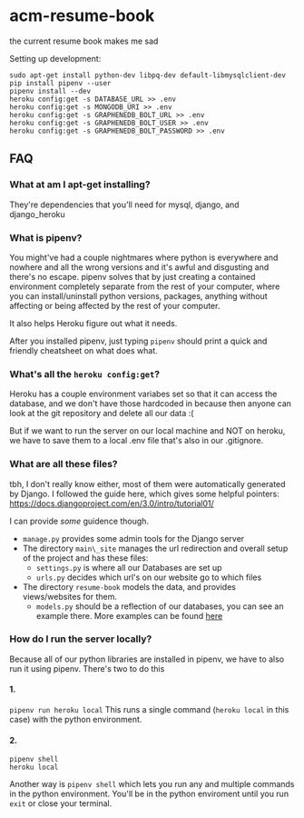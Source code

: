 # acm-resume-book
the current resume book makes me sad

Setting up development:
```
sudo apt-get install python-dev libpq-dev default-libmysqlclient-dev
pip install pipenv --user
pipenv install --dev
heroku config:get -s DATABASE_URL >> .env
heroku config:get -s MONGODB_URI >> .env
heroku config:get -s GRAPHENEDB_BOLT_URL >> .env
heroku config:get -s GRAPHENEDB_BOLT_USER >> .env
heroku config:get -s GRAPHENEDB_BOLT_PASSWORD >> .env
```

## FAQ

### What at am I apt-get installing?
They're dependencies that you'll need for mysql, django, and django\_heroku


### What is pipenv?
You might've had a couple nightmares where python is everywhere and nowhere and all the wrong versions and it's awful and disgusting and there's no escape.
pipenv solves that by just creating a contained environment completely separate from the rest of your computer, where you can install/uninstall python versions, packages, anything without
affecting or being affected by the rest of your computer.

It also helps Heroku figure out what it needs.

After you installed pipenv, just typing `pipenv` should print a quick and friendly cheatsheet on what does what.


### What's all the `heroku config:get`?
Heroku has a couple environment variabes set so that it can access the database, and we don't have those hardcoded in because then
anyone can look at the git repository and delete all our data :(

But if we want to run the server on our local machine and NOT on heroku, we have to save them to a local .env file that's also in our .gitignore.


### What are all these files?
tbh, I don't really know either, most of them were automatically generated by Django.
I followed the guide here, which gives some helpful pointers:
https://docs.djangoproject.com/en/3.0/intro/tutorial01/

I can provide _some_ guidence though. 
- `manage.py` provides some admin tools for the Django server
- The directory `main\_site` manages the url redirection and overall setup of the project and has these files:
    - `settings.py` is where all our Databases are set up
    - `urls.py` decides which url's on our website go to which files
- The directory `resume-book` models the data, and provides views/websites for them.
    - `models.py` should be a reflection of our databases, you can see an example there. More examples can be found [here](https://docs.djangoproject.com/en/3.0/intro/tutorial02/)

### How do I run the server locally?
Because all of our python libraries are installed in pipenv,  we have to also run it using pipenv. There's two to do this

#### 1.
`pipenv run heroku local`
This runs a single command (`heroku local` in this case) with the python environment.

#### 2.
```
pipenv shell
heroku local
```
Another way is `pipenv shell` which lets you run any and multiple commands in the python environment.
You'll be in the python enviroment until you run `exit` or close your terminal.
